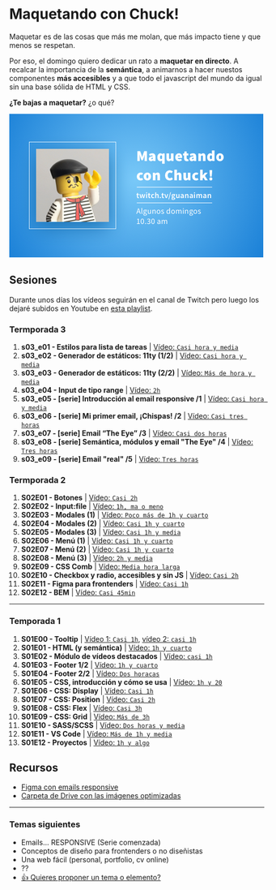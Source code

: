 # Maquetando con Chuck!

Maquetar es de las cosas que más me molan, que más impacto tiene y que menos se respetan.

Por eso, el domingo quiero dedicar un rato a **maquetar en directo**. A recalcar la importancia de la **semántica**, a animarnos a hacer nuestos componentes **más accesibles** y a que todo el javascript del mundo da igual sin una base sólida de HTML y CSS.

**¿Te bajas a maquetar?** ¿o qué?

![Maquetando con Chuck!](maquetando-con-chuck.png)

## Sesiones
Durante unos días los vídeos seguirán en el canal de Twitch pero luego los dejaré subidos en Youtube en [esta playlist](https://www.youtube.com/playlist?list=PLO-mtrYE0827SRqJnPOOU1OQLbN_OZpT6).

### Termporada 3

1. **s03_e01 - Estilos para lista de tareas** | [Vídeo: `Casi hora y media`](https://youtu.be/vSTdG3JmebI)
1. **s03_e02 - Generador de estáticos: 11ty (1/2)** | [Vídeo: `Casi hora y media`](https://youtu.be/kk6PEE6w8iA)
1. **s03_e03 - Generador de estáticos: 11ty (2/2)** | [Vídeo: `Más de hora y media`](https://youtu.be/9vXR57K3JQk)
1. **s03_e04 - Input de tipo range** | [Vídeo: `2h`](https://youtu.be/USKQ6zw9Jaw)
1. **s03_e05 - [serie] Introducción al email responsive /1** | [Vídeo: `Casi hora y media`](https://www.twitch.tv/videos/1484475434)
1. **s03_e06 - [serie] Mi primer email, ¡Chispas! /2** | [Vídeo: `Casi tres horas`](https://www.twitch.tv/videos/1495172950)
1. **s03_e07 - [serie] Email “The Eye” /3** | [Vídeo: `Casi dos horas`](https://www.twitch.tv/videos/1501563152)
1. **s03_e08 - [serie] Semántica, módulos y email "The Eye" /4** | [Vídeo: `Tres horas`](https://www.twitch.tv/videos/1508002244)
1. **s03_e09 - [serie] Email "real" /5** | [Vídeo: `Tres horas`](https://www.twitch.tv/videos/1514517631)


### Termporada 2

1. **S02E01 - Botones** | [Vídeo: `Casi 2h`](https://youtu.be/EPJY2-N5yFw)
1. **S02E02 - Input:file** | [Vídeo: `1h, ma o meno`](https://youtu.be/1kN-p2IPsBs)
1. **S02E03 - Modales (1)** | [Vídeo: `Poco más de 1h y cuarto`](https://youtu.be/j3P2a0A_XdI)
1. **S02E04 - Modales (2)** | [Vídeo: `Casi 1h y cuarto`](https://youtu.be/XtGzGPbaO_Y)
1. **S02E05 - Modales (3)** | [Vídeo: `Casi 1h y media`](https://youtu.be/MOx-_22j9Pc)
1. **S02E06 - Menú (1)** | [Vídeo: `Casi 1h y cuarto`](https://youtu.be/D4W_EL8W_1o)
1. **S02E07 - Menú (2)** | [Vídeo: `Casi 1h y cuarto`](https://youtu.be/rpJOkF_bEA4)
1. **S02E08 - Menú (3)** | [Vídeo: `2h y media`](https://youtu.be/Xsv9NlWP21w)
1. **S02E09 - CSS Comb** | [Vídeo: `Media hora larga`](https://youtu.be/mDZu_E4pgok)
1. **S02E10 - Checkbox y radio, accesibles y sin JS** | [Vídeo: `Casi 2h`](https://youtu.be/wf0R8G5kY-Q)
1. **S02E11 - Figma para frontenders** | [Vídeo: `Casi 1h`](https://youtu.be/-aA27u48II4)
1. **S02E12 - BEM** | [Vídeo: `Casi 45min`](https://youtu.be/tDF4qlFkfeA)

---

### Temporada 1

1. **S01E00 - Tooltip** | [Vídeo 1: `Casi 1h`](https://www.youtube.com/watch?v=pwtNFzrbNAM), [vídeo 2: `casi 1h`](https://www.youtube.com/watch?v=SqGFoHnJg60)
1. **S01E01 - HTML (y semántica)** | [Vídeo: `1h y cuarto`](https://www.youtube.com/watch?v=5vATBkG4Ijw)
1. **S01E02 - Módulo de vídeos destacados** | [Vídeo: `casi 1h`](https://youtu.be/UTLDi4RBx0U)
1. **S01E03 - Footer 1/2** | [Vídeo: `1h y cuarto`](https://youtu.be/5WGKZnxy4b4)
1. **S01E04 - Footer 2/2** | [Vídeo: `Dos horacas`](https://youtu.be/tVqJOHIjB0w)
1. **S01E05 - CSS, introducción y cómo se usa** | [Vídeo: `1h y 20`](https://youtu.be/nb1PVduHPME)
1. **S01E06 - CSS: Display** | [Vídeo: `Casi 1h`](https://youtu.be/ccluG1Mwepg)
1. **S01E07 - CSS: Position** | [Vídeo: `Casi 2h`](https://youtu.be/zXHPgzCWsx4)
1. **S01E08 - CSS: Flex** | [Vídeo: `Casi 3h`](https://youtu.be/4p_rxHkF-sM)
1. **S01E09 - CSS: Grid** | [Vídeo: `Más de 3h`](https://youtu.be/17bhRbGr_oo)
1. **S01E10 - SASS/SCSS** | [Vídeo: `Dos horas y media`](https://youtu.be/HSC4_yrzP94)
1. **S01E11 - VS Code** | [Vídeo: `Más de 1h y media`](https://youtu.be/dLceE1kW604)
1. **S01E12 - Proyectos** | [Vídeo: `1h y algo`](https://youtu.be/_z5Ry7uY6NA)

## Recursos
- [Figma con emails responsive](https://www.figma.com/file/zMsjzt26T1k7dRgQU6yn4T/mails-responsive?node-id=149%3A311)
- [Carpeta de Drive con las imágenes optimizadas](https://drive.google.com/drive/folders/1A1WN0QZ_emEgBehKdSVI1_8LG2eDedAM?usp=sharing)

---

### Temas siguientes

- Emails... RESPONSIVE (Serie comenzada)
- Conceptos de diseño para frontenders o no diseñistas
- Una web fácil (personal, portfolio, cv online)
- ??
- [👍 Quieres proponer un tema o elemento?](https://github.com/oneeyedman/maquetando-con-chuck/issues/1)
